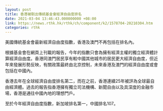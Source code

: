 ```yaml
---
layout: post
title: 香港被剔出傳統基金會經濟自由度排名
date: 2021-03-04 13:46:43.000000000 +08:00
link: https://news.rthk.hk/rthk/ch/component/k2/1578704-20210304.htm
categories: rthk
---
```


美國傳統基金會最新經濟自由度指數，香港及澳門不再包括在排名內。

根據基金會在網頁上刊載的報告，今年的指數只會為擁有經濟主權的獨立經濟體計算經濟自由度。香港同澳門居民享有較中國其他城市的居民更大經濟自由度，但近年來發展形勢反映，有關政策最終由北京控制，未來香港及澳門的經濟自由度或會包括在中國內。

香港去年在全球經濟自由度排名第二，而在之前，香港連續25年被評為全球最自由經濟體。過去的報告指香港擁有獨立司法機構、新聞自由以及具深度的金融市場，香港是通往中國內地的理想門戶。

至於今年經濟自由度指數，新加坡排名第一，中國排名107。
